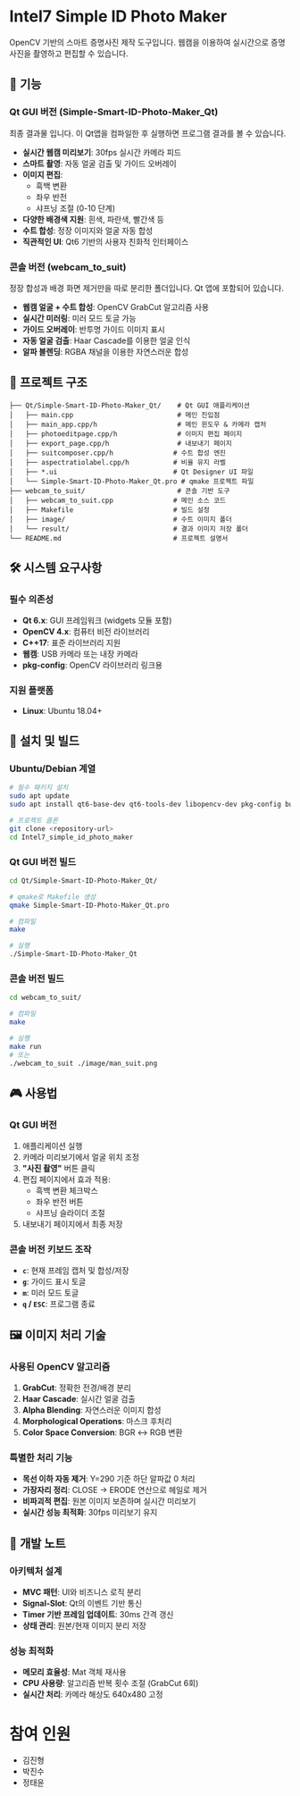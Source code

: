 # Intel7 Simple ID Photo Maker

OpenCV 기반의 스마트 증명사진 제작 도구입니다. 웹캠을 이용하여 실시간으로 증명사진을 촬영하고 편집할 수 있습니다.

## 🚀 기능

### Qt GUI 버전 (Simple-Smart-ID-Photo-Maker_Qt)

최종 결과물 입니다. 이 Qt앱을 컴파일한 후 실행하면 프로그램 결과를 볼 수 있습니다.

- **실시간 웹캠 미리보기**: 30fps 실시간 카메라 피드
- **스마트 촬영**: 자동 얼굴 검출 및 가이드 오버레이
- **이미지 편집**:
  - 흑백 변환
  - 좌우 반전
  - 샤프닝 조절 (0-10 단계)
- **다양한 배경색 지원**: 흰색, 파란색, 빨간색 등
- **수트 합성**: 정장 이미지와 얼굴 자동 합성
- **직관적인 UI**: Qt6 기반의 사용자 친화적 인터페이스

### 콘솔 버전 (webcam_to_suit)

정장 합성과 배경 화면 제거만을 따로 분리한 폴더입니다. Qt 앱에 포함되어 있습니다.

- **웹캠 얼굴 + 수트 합성**: OpenCV GrabCut 알고리즘 사용
- **실시간 미러링**: 미러 모드 토글 가능
- **가이드 오버레이**: 반투명 가이드 이미지 표시
- **자동 얼굴 검출**: Haar Cascade를 이용한 얼굴 인식
- **알파 블렌딩**: RGBA 채널을 이용한 자연스러운 합성

## 📁 프로젝트 구조

```
├── Qt/Simple-Smart-ID-Photo-Maker_Qt/    # Qt GUI 애플리케이션
│   ├── main.cpp                          # 메인 진입점
│   ├── main_app.cpp/h                    # 메인 윈도우 & 카메라 캡처
│   ├── photoeditpage.cpp/h               # 이미지 편집 페이지
│   ├── export_page.cpp/h                 # 내보내기 페이지
│   ├── suitcomposer.cpp/h               # 수트 합성 엔진
│   ├── aspectratiolabel.cpp/h           # 비율 유지 라벨
│   ├── *.ui                             # Qt Designer UI 파일
│   └── Simple-Smart-ID-Photo-Maker_Qt.pro # qmake 프로젝트 파일
├── webcam_to_suit/                       # 콘솔 기반 도구
│   ├── webcam_to_suit.cpp               # 메인 소스 코드
│   ├── Makefile                         # 빌드 설정
│   ├── image/                           # 수트 이미지 폴더
│   └── result/                          # 결과 이미지 저장 폴더
└── README.md                            # 프로젝트 설명서
```

## 🛠️ 시스템 요구사항

### 필수 의존성
- **Qt 6.x**: GUI 프레임워크 (widgets 모듈 포함)
- **OpenCV 4.x**: 컴퓨터 비전 라이브러리
- **C++17**: 표준 라이브러리 지원
- **웹캠**: USB 카메라 또는 내장 카메라
- **pkg-config**: OpenCV 라이브러리 링크용

### 지원 플랫폼
- **Linux**: Ubuntu 18.04+

## 🔧 설치 및 빌드

### Ubuntu/Debian 계열

```bash
# 필수 패키지 설치
sudo apt update
sudo apt install qt6-base-dev qt6-tools-dev libopencv-dev pkg-config build-essential

# 프로젝트 클론
git clone <repository-url>
cd Intel7_simple_id_photo_maker
```

### Qt GUI 버전 빌드

```bash
cd Qt/Simple-Smart-ID-Photo-Maker_Qt/

# qmake로 Makefile 생성
qmake Simple-Smart-ID-Photo-Maker_Qt.pro

# 컴파일
make

# 실행
./Simple-Smart-ID-Photo-Maker_Qt
```

### 콘솔 버전 빌드

```bash
cd webcam_to_suit/

# 컴파일
make

# 실행
make run
# 또는
./webcam_to_suit ./image/man_suit.png
```

## 🎮 사용법

### Qt GUI 버전
1. 애플리케이션 실행
2. 카메라 미리보기에서 얼굴 위치 조정
3. **"사진 촬영"** 버튼 클릭
4. 편집 페이지에서 효과 적용:
   - 흑백 변환 체크박스
   - 좌우 반전 버튼
   - 샤프닝 슬라이더 조절
5. 내보내기 페이지에서 최종 저장

### 콘솔 버전 키보드 조작
- **`c`**: 현재 프레임 캡처 및 합성/저장
- **`g`**: 가이드 표시 토글
- **`m`**: 미러 모드 토글
- **`q` / `ESC`**: 프로그램 종료

## 🖼️ 이미지 처리 기술

### 사용된 OpenCV 알고리즘
1. **GrabCut**: 정확한 전경/배경 분리
2. **Haar Cascade**: 실시간 얼굴 검출
3. **Alpha Blending**: 자연스러운 이미지 합성
4. **Morphological Operations**: 마스크 후처리
5. **Color Space Conversion**: BGR ↔ RGB 변환

### 특별한 처리 기능
- **목선 이하 자동 제거**: Y=290 기준 하단 알파값 0 처리
- **가장자리 정리**: CLOSE → ERODE 연산으로 헤일로 제거
- **비파괴적 편집**: 원본 이미지 보존하며 실시간 미리보기
- **실시간 성능 최적화**: 30fps 미리보기 유지

## 📝 개발 노트

### 아키텍처 설계
- **MVC 패턴**: UI와 비즈니스 로직 분리
- **Signal-Slot**: Qt의 이벤트 기반 통신
- **Timer 기반 프레임 업데이트**: 30ms 간격 갱신
- **상태 관리**: 원본/현재 이미지 분리 저장

### 성능 최적화
- **메모리 효율성**: Mat 객체 재사용
- **CPU 사용량**: 알고리즘 반복 횟수 조절 (GrabCut 6회)
- **실시간 처리**: 카메라 해상도 640x480 고정

# 참여 인원

- 김진형
- 박진수
- 정태윤
